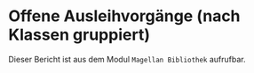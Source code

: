 ﻿# Offene Ausleihvorgänge (nach Klassen gruppiert)

Dieser Bericht ist aus dem Modul `Magellan Bibliothek` aufrufbar.